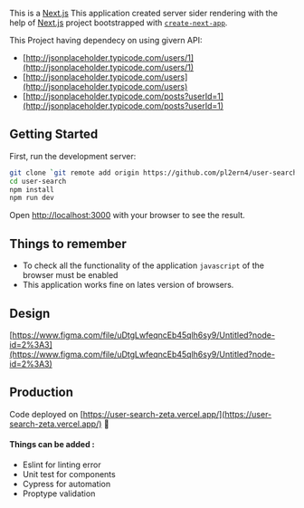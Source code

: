 This is a [Next.js](https://nextjs.org/) 
This application created server sider rendering with the help of [Next.js](https://nextjs.org/) project bootstrapped with [`create-next-app`](https://github.com/vercel/next.js/tree/canary/packages/create-next-app).

This Project having dependecy on using givern API:

 - [http://jsonplaceholder.typicode.com/users/1](http://jsonplaceholder.typicode.com/users/1)
 - [http://jsonplaceholder.typicode.com/users](http://jsonplaceholder.typicode.com/users)
 - [http://jsonplaceholder.typicode.com/posts?userId=1](http://jsonplaceholder.typicode.com/posts?userId=1)

## Getting Started

First, run the development server:

```bash
git clone `git remote add origin https://github.com/pl2ern4/user-search.git` 
cd user-search 
npm install
npm run dev
```

Open [http://localhost:3000](http://localhost:3000) with your browser to see the result.

## Things to remember

- To check all the functionality of the application `javascript` of the browser must be enabled
- This application works fine on lates version of browsers.

## Design
  [https://www.figma.com/file/uDtgLwfeqncEb45qlh6sy9/Untitled?node-id=2%3A3](https://www.figma.com/file/uDtgLwfeqncEb45qlh6sy9/Untitled?node-id=2%3A3)

## Production

Code deployed on [https://user-search-zeta.vercel.app/](https://user-search-zeta.vercel.app/) 💅

#### Things can be added :
- Eslint for linting error
- Unit test for components
- Cypress for automation
- Proptype validation
